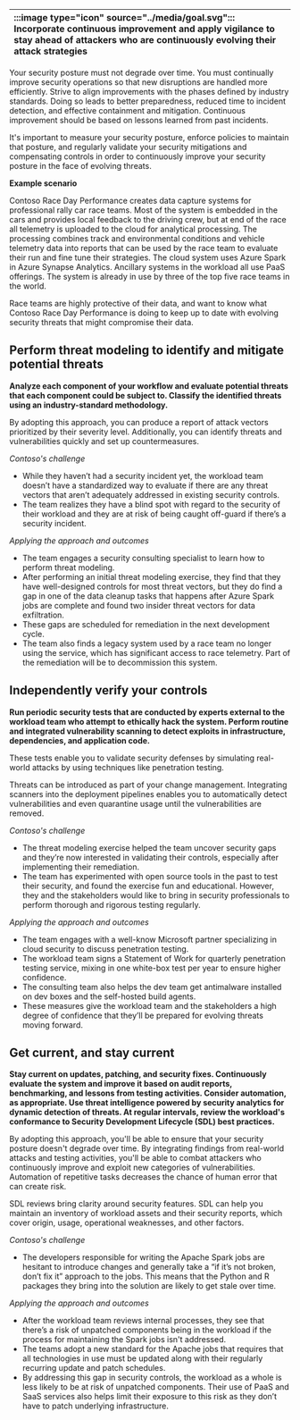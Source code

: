| :::image type="icon" source="../media/goal.svg":::  Incorporate continuous improvement and apply vigilance to stay ahead of attackers who are continuously evolving their attack strategies |
| :----------------------------------------------------------------------------------------------------------------------------- |

Your security posture must not degrade over time. You must continually improve security operations so that new disruptions are handled more efficiently. Strive to align improvements with the phases defined by industry standards. Doing so leads to better preparedness, reduced time to incident detection, and effective containment and mitigation. Continuous improvement should be based on lessons learned from past incidents.

It's important to measure your security posture, enforce policies to maintain that posture, and regularly validate your security mitigations and compensating controls in order to continuously improve your security posture in the face of evolving threats.

**Example scenario**

Contoso Race Day Performance creates data capture systems for professional rally car race teams. Most of the system is embedded in the cars and provides local feedback to the driving crew, but at end of the race all telemetry is uploaded to the cloud for analytical processing. The processing combines track and environmental conditions and vehicle telemetry data into reports that can be used by the race team to evaluate their run and fine tune their strategies. The cloud system uses Azure Spark in Azure Synapse Analytics. Ancillary systems in the workload all use PaaS offerings. The system is already in use by three of the top five race teams in the world.

Race teams are highly protective of their data, and want to know what Contoso Race Day Performance is doing to keep up to date with evolving security threats that might compromise their data.

## Perform threat modeling to identify and mitigate potential threats

**Analyze each component of your workflow and evaluate potential threats that each component could be subject to. Classify the identified threats using an industry-standard methodology.**

By adopting this approach, you can produce a report of attack vectors prioritized by their severity level. Additionally, you can  identify threats and vulnerabilities quickly and set up countermeasures.

*Contoso's challenge*

- While they haven’t had a security incident yet, the workload team doesn’t have a standardized way to evaluate if there are any threat vectors that aren’t adequately addressed in existing security controls.
- The team realizes they have a blind spot with regard to the security of their workload and they are at risk of being caught off-guard if there’s a security incident.

*Applying the approach and outcomes*

- The team engages a security consulting specialist to learn how to perform threat modeling.
- After performing an initial threat modeling exercise, they find that they have well-designed controls for most threat vectors, but they do find a gap in one of the data cleanup tasks that happens after Azure Spark jobs are complete and found two insider threat vectors for data exfiltration.
- These gaps are scheduled for remediation in the next development cycle.
- The team also finds a legacy system used by a race team no longer using the service, which has significant access to race telemetry. Part of the remediation will be to decommission this system.

## Independently verify your controls

**Run periodic security tests that are conducted by experts external to the workload team who attempt to ethically hack the system. Perform routine and integrated vulnerability scanning to detect exploits in infrastructure, dependencies, and application code.**

These tests enable you to validate security defenses by simulating real-world attacks by using techniques like penetration testing.

Threats can be introduced as part of your change management. Integrating scanners into the deployment pipelines enables you to automatically detect vulnerabilities and even quarantine usage until the vulnerabilities are removed.

*Contoso's challenge*

- The threat modeling exercise helped the team uncover security gaps and they’re  now interested in validating their controls, especially after implementing their remediation.
- The team has experimented with open source tools in the past to test their security, and found the exercise fun and educational. However, they and the stakeholders would like to bring in security professionals to perform thorough and rigorous testing regularly.

*Applying the approach and outcomes*

- The team engages with a well-know Microsoft partner specializing in cloud security to discuss penetration testing.
- The workload team signs a Statement of Work for quarterly penetration testing service, mixing in one white-box test per year to ensure higher confidence.
- The consulting team also helps the dev team get antimalware installed on dev boxes and the self-hosted build agents.
- These measures give the workload team and the stakeholders a high degree of confidence that they’ll be prepared for evolving threats moving forward. 

## Get current, and stay current

**Stay current on updates, patching, and security fixes. Continuously evaluate the system and improve it based on audit reports, benchmarking, and lessons from testing activities. Consider automation, as appropriate. Use threat intelligence powered by security analytics for dynamic detection of threats. At regular intervals, review the workload's conformance to Security Development Lifecycle (SDL) best practices.**

By adopting this approach, you'll be able to ensure that your security posture doesn't degrade over time. By integrating findings from real-world attacks and testing activities, you'll be able to combat attackers who continuously improve and exploit new categories of vulnerabilities. Automation of repetitive tasks decreases the chance of human error that can create risk.

SDL reviews bring clarity around security features. SDL can help you maintain an inventory of workload assets and their security reports, which cover origin, usage, operational weaknesses, and other factors.

*Contoso's challenge*

- The developers responsible for writing the Apache Spark jobs are hesitant to introduce changes and generally take a “if it’s not broken, don’t fix it” approach to the jobs.  This means that the Python and R packages they bring into the solution are likely to get stale over time.

*Applying the approach and outcomes*

- After the workload team reviews internal processes, they see that there’s a risk of unpatched components being in the workload if the process for maintaining the Spark jobs isn't addressed.
- The teams adopt a new standard for the Apache jobs that requires that all technologies in use must be updated along with their regularly recurring update and patch schedules.
- By addressing this gap in security controls, the workload as a whole is less likely to be at risk of unpatched components. Their use of PaaS and SaaS services also helps limit their exposure to this risk as they don’t have to patch underlying infrastructure.
